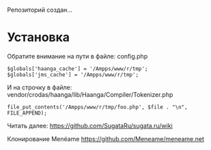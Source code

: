 Репозиторий создан...

# Установка

Обратите внимание на пути в файле: config.php

```
$globals['haanga_cache'] = '/Ampps/www/r/tmp';
$globals['jms_cache'] = '/Ampps/www/r/tmp';
```

И на строчку в файле: vendor/crodas/haanga/lib/Haanga/Compiler/Tokenizer.php

```
file_put_contents('/Ampps/www/r/tmp/foo.php', $file . "\n", FILE_APPEND);
```

Читать далее: https://github.com/SugataRu/sugata.ru/wiki

Клонирование Menéame
https://github.com/Meneame/meneame.net
